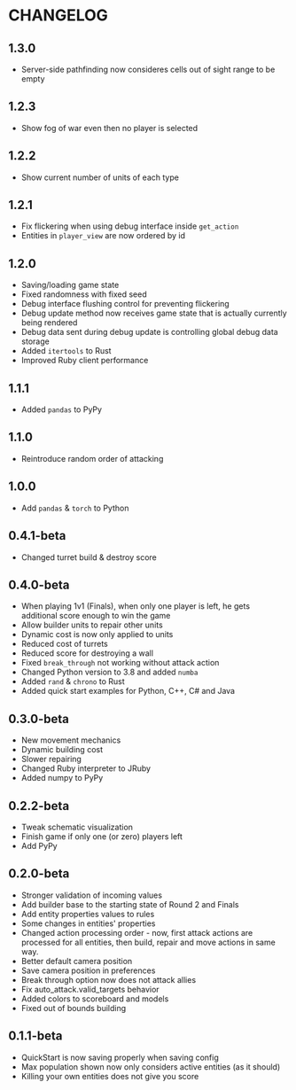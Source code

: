 # CHANGELOG

## 1.3.0

- Server-side pathfinding now consideres cells out of sight range to be empty

## 1.2.3

- Show fog of war even then no player is selected

## 1.2.2

- Show current number of units of each type

## 1.2.1

- Fix flickering when using debug interface inside `get_action`
- Entities in `player_view` are now ordered by id

## 1.2.0

- Saving/loading game state
- Fixed randomness with fixed seed
- Debug interface flushing control for preventing flickering
- Debug update method now receives game state that is actually currently being rendered
- Debug data sent during debug update is controlling global debug data storage
- Added `itertools` to Rust
- Improved Ruby client performance

## 1.1.1

- Added `pandas` to PyPy

## 1.1.0

- Reintroduce random order of attacking

## 1.0.0

- Add `pandas` & `torch` to Python

## 0.4.1-beta

- Changed turret build & destroy score

## 0.4.0-beta

- When playing 1v1 (Finals), when only one player is left, he gets additional score enough to win the game
- Allow builder units to repair other units
- Dynamic cost is now only applied to units
- Reduced cost of turrets
- Reduced score for destroying a wall
- Fixed `break_through` not working without attack action
- Changed Python version to 3.8 and added `numba`
- Added `rand` & `chrono` to Rust
- Added quick start examples for Python, C++, C# and Java

## 0.3.0-beta

- New movement mechanics
- Dynamic building cost
- Slower repairing
- Changed Ruby interpreter to JRuby
- Added numpy to PyPy

## 0.2.2-beta

- Tweak schematic visualization
- Finish game if only one (or zero) players left
- Add PyPy

## 0.2.0-beta

- Stronger validation of incoming values
- Add builder base to the starting state of Round 2 and Finals
- Add entity properties values to rules
- Some changes in entities' properties
- Changed action processing order - now, first attack actions are processed for all entities, then build, repair and move actions in same way.
- Better default camera position
- Save camera position in preferences
- Break through option now does not attack allies
- Fix auto_attack.valid_targets behavior
- Added colors to scoreboard and models
- Fixed out of bounds building

## 0.1.1-beta

- QuickStart is now saving properly when saving config
- Max population shown now only considers active entities (as it should)
- Killing your own entities does not give you score
